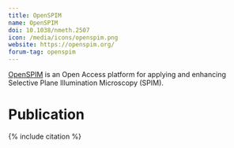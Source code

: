 ```yaml
---
title: OpenSPIM
name: OpenSPIM
doi: 10.1038/nmeth.2507
icon: /media/icons/openspim.png
website: https://openspim.org/
forum-tag: openspim
---
```


[OpenSPIM](https://openspim.org/) is an Open Access platform for
applying and enhancing Selective Plane Illumination Microscopy (SPIM).

# Publication

{% include citation %}

